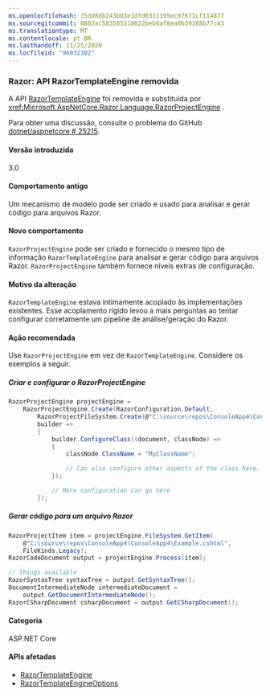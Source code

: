 ```yaml
---
ms.openlocfilehash: 35dd8db243b03e1dfd6311195ec97673cf114877
ms.sourcegitcommit: 0802ac583585110022beb6af8ea0b39188b77c43
ms.translationtype: MT
ms.contentlocale: pt-BR
ms.lasthandoff: 11/25/2020
ms.locfileid: "96032302"
---
```

### <a name="razor-razortemplateengine-api-removed"></a>Razor: API RazorTemplateEngine removida

A API [RazorTemplateEngine](/dotnet/api/microsoft.aspnetcore.razor.language.razortemplateengine?view=aspnetcore-2.2) foi removida e substituída por <xref:Microsoft.AspNetCore.Razor.Language.RazorProjectEngine> .

Para obter uma discussão, consulte o problema do GitHub [dotnet/aspnetcore # 25215](https://github.com/dotnet/aspnetcore/issues/25215).

#### <a name="version-introduced"></a>Versão introduzida

3.0

#### <a name="old-behavior"></a>Comportamento antigo

Um mecanismo de modelo pode ser criado e usado para analisar e gerar código para arquivos Razor.

#### <a name="new-behavior"></a>Novo comportamento

`RazorProjectEngine` pode ser criado e fornecido o mesmo tipo de informação `RazorTemplateEngine` para analisar e gerar código para arquivos Razor. `RazorProjectEngine` também fornece níveis extras de configuração.

#### <a name="reason-for-change"></a>Motivo da alteração

`RazorTemplateEngine` estava intimamente acoplado às implementações existentes. Esse acoplamento rígido levou a mais perguntas ao tentar configurar corretamente um pipeline de análise/geração do Razor.

#### <a name="recommended-action"></a>Ação recomendada

Use `RazorProjectEngine` em vez de `RazorTemplateEngine`. Considere os exemplos a seguir.

##### <a name="create-and-configure-the-razorprojectengine"></a>Criar e configurar o RazorProjectEngine

```csharp
RazorProjectEngine projectEngine =
    RazorProjectEngine.Create(RazorConfiguration.Default,
        RazorProjectFileSystem.Create(@"C:\source\repos\ConsoleApp4\ConsoleApp4"),
        builder =>
        {
            builder.ConfigureClass((document, classNode) =>
            {
                classNode.ClassName = "MyClassName";

                // Can also configure other aspects of the class here.
            });

            // More configuration can go here
        });
```

##### <a name="generate-code-for-a-razor-file"></a>Gerar código para um arquivo Razor

```csharp
RazorProjectItem item = projectEngine.FileSystem.GetItem(
    @"C:\source\repos\ConsoleApp4\ConsoleApp4\Example.cshtml",
    FileKinds.Legacy);
RazorCodeDocument output = projectEngine.Process(item);

// Things available
RazorSyntaxTree syntaxTree = output.GetSyntaxTree();
DocumentIntermediateNode intermediateDocument =
    output.GetDocumentIntermediateNode();
RazorCSharpDocument csharpDocument = output.GetCSharpDocument();
```

#### <a name="category"></a>Categoria

ASP.NET Core

#### <a name="affected-apis"></a>APIs afetadas

- [RazorTemplateEngine](/dotnet/api/microsoft.aspnetcore.razor.language.razortemplateengine?view=aspnetcore-2.2)
- [RazorTemplateEngineOptions](/dotnet/api/microsoft.aspnetcore.razor.language.razortemplateengineoptions?view=aspnetcore-2.2)

<!--

#### Affected APIs

- `T:Microsoft.AspNetCore.Razor.Language.RazorTemplateEngine`
- `T:Microsoft.AspNetCore.Razor.Language.RazorTemplateEngineOptions`

-->

